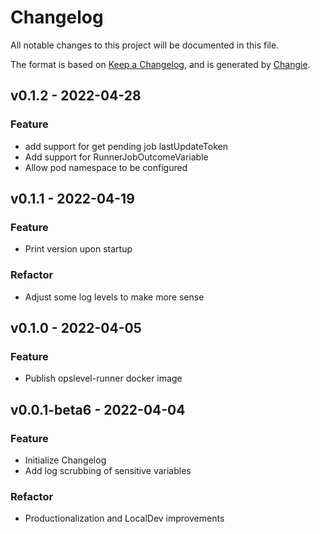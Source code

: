# Changelog
All notable changes to this project will be documented in this file.

The format is based on [Keep a Changelog](https://keepachangelog.com/en/1.0.0/),
and is generated by [Changie](https://github.com/miniscruff/changie).

## v0.1.2 - 2022-04-28
### Feature
* add support for get pending job lastUpdateToken
* Add support for RunnerJobOutcomeVariable
* Allow pod namespace to be configured

## v0.1.1 - 2022-04-19
### Feature
* Print version upon startup
### Refactor
* Adjust some log levels to make more sense

## v0.1.0 - 2022-04-05
### Feature
* Publish opslevel-runner docker image

## v0.0.1-beta6 - 2022-04-04
### Feature
* Initialize Changelog
* Add log scrubbing of sensitive variables
### Refactor
* Productionalization and LocalDev improvements

